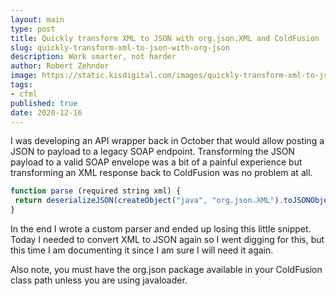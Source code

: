 ```yaml
---
layout: main
type: post
title: Quickly transform XML to JSON with org.json.XML and ColdFusion
slug: quickly-transform-xml-to-json-with-org-json
description: Work smarter, not harder
author: Robert Zehnder
image: https://static.kisdigital.com/images/quickly-transform-xml-to-json-with-org-json/00_cover.jpeg
tags: 
- cfml
published: true
date: 2020-12-16
---
```

I was developing an API wrapper back in October that would allow posting a JSON to payload to a legacy SOAP endpoint. Transforming the JSON payload to a valid SOAP envelope was a bit of a painful experience but transforming an XML response back to ColdFusion was no problem at all.

``` javascript
function parse (required string xml) {
 return deserializeJSON(createObject("java", "org.json.XML").toJSONObject(xml)); 
}
```

In the end I wrote a custom parser and ended up losing this little snippet. Today I needed to convert XML to JSON again so I went digging for this, but this time I am documenting it since I am sure I will need it again.

Also note, you must have the org.json package available in your ColdFusion class path unless you are using javaloader.

